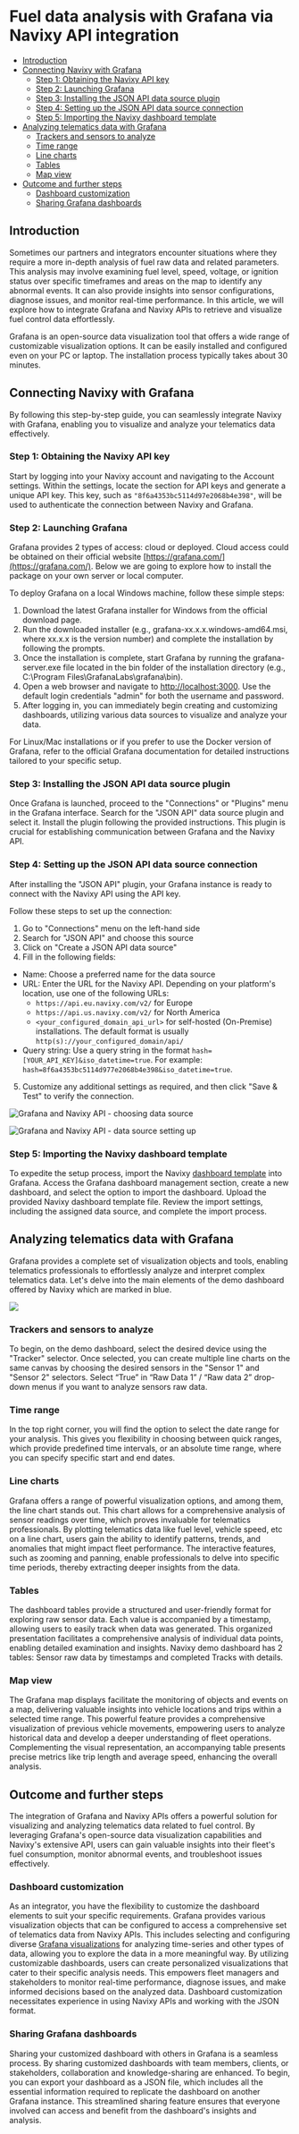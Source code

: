 # Fuel data analysis with Grafana via Navixy API integration

- [Introduction](#introduction)
- [Connecting Navixy with Grafana](#connecting-navixy-with-grafana)
  - [Step 1: Obtaining the Navixy API key](#step-1-obtaining-the-navixy-api-key)
  - [Step 2: Launching Grafana](#step-2-launching-grafana)
  - [Step 3: Installing the JSON API data source plugin](#step-3-installing-the-json-api-data-source-plugin)
  - [Step 4: Setting up the JSON API data source connection](#step-4-setting-up-the-json-api-data-source-connection)
  - [Step 5: Importing the Navixy dashboard template](#step-5-importing-the-navixy-dashboard-template)
- [Analyzing telematics data with Grafana](#analyzing-telematics-data-with-grafana)
  - [Trackers and sensors to analyze](#trackers-and-sensors-to-analyze)
  - [Time range](#time-range)
  - [Line charts](#line-charts)
  - [Tables](#tables)
  - [Map view](#map-view)
- [Outcome and further steps](#outcome-and-further-steps)
  - [Dashboard customization](#dashboard-customization)
  - [Sharing Grafana dashboards](#sharing-grafana-dashboards)

## Introduction

Sometimes our partners and integrators encounter situations where they require a more in-depth analysis of fuel raw data and related parameters. This analysis may involve examining fuel level, speed, voltage, or ignition status over specific timeframes and areas on the map to identify any abnormal events. It can also provide insights into sensor configurations, diagnose issues, and monitor real-time performance. In this article, we will explore how to integrate Grafana and Navixy APIs to retrieve and visualize fuel control data effortlessly.

Grafana is an open-source data visualization tool that offers a wide range of customizable visualization options. It can be easily installed and configured even on your PC or laptop. The installation process typically takes about 30 minutes.

## Connecting Navixy with Grafana

By following this step-by-step guide, you can seamlessly integrate Navixy with Grafana, enabling you to visualize and analyze your telematics data effectively.

### Step 1: Obtaining the Navixy API key

Start by logging into your Navixy account and navigating to the Account settings. Within the settings, locate the section for API keys and generate a unique API key. This key, such as `"8f6a4353bc5114d97e2068b4e398"`, will be used to authenticate the connection between Navixy and Grafana.

### Step 2: Launching Grafana

Grafana provides 2 types of access: cloud or deployed. Cloud access could be obtained on their official website [https://grafana.com/](https://grafana.com/). Below we are going to explore how to install the package on your own server or local computer. 

To deploy Grafana on a local Windows machine, follow these simple steps:

1. Download the latest Grafana installer for Windows from the official download page.
2. Run the downloaded installer (e.g., grafana-xx.x.x.windows-amd64.msi, where xx.x.x is the version number) and complete the installation by following the prompts.
3. Once the installation is complete, start Grafana by running the grafana-server.exe file located in the bin folder of the installation directory (e.g., C:\\Program Files\\GrafanaLabs\\grafana\\bin).
4. Open a web browser and navigate to [http://localhost:3000](http://localhost:3000/). Use the default login credentials "admin" for both the username and password.
5. After logging in, you can immediately begin creating and customizing dashboards, utilizing various data sources to visualize and analyze your data.

For Linux/Mac installations or if you prefer to use the Docker version of Grafana, refer to the official Grafana documentation for detailed instructions tailored to your specific setup.

### Step 3: Installing the JSON API data source plugin

Once Grafana is launched, proceed to the "Connections" or "Plugins" menu in the Grafana interface. Search for the "JSON API" data source plugin and select it. Install the plugin following the provided instructions. This plugin is crucial for establishing communication between Grafana and the Navixy API.

### Step 4: Setting up the JSON API data source connection

After installing the "JSON API" plugin, your Grafana instance is ready to connect with the Navixy API using the API key. 

Follow these steps to set up the connection:

1. Go to "Connections" menu on the left-hand side
2. Search for "JSON API" and choose this source
3. Click on "Create a JSON API data source"
4. Fill in the following fields:
  - Name: Choose a preferred name for the data source
  - URL: Enter the URL for the Navixy API. Depending on your platform's location, use one of the following URLs:
    - `https://api.eu.navixy.com/v2/` for Europe
    - `https://api.us.navixy.com/v2/` for North America
    - `<your_configured_domain_api_url>` for self-hosted (On-Premise) installations. The default format is usually `http(s)://your_configured_domain/api/`
  - Query string: Use a query string in the format `hash=[YOUR_API_KEY]&iso_datetime=true`. For example: `hash=8f6a4353bc5114d977e2068b4e398&iso_datetime=true`.
5. Customize any additional settings as required, and then click "Save & Test" to verify the connection.

![Grafana and Navixy API - choosing data source](attachments/image-20231017-075916.png)

![Grafana and Navixy API - data source setting up](attachments/image-20231017-080330.png)

### Step 5: Importing the Navixy dashboard template

To expedite the setup process, import the Navixy [dashboard template](https://github.com/SquareGPS/bi-intergrations/blob/main/grafana/navixy_fuel_dashboard_demo.json) into Grafana. Access the Grafana dashboard management section, create a new dashboard, and select the option to import the dashboard. Upload the provided Navixy dashboard template file. Review the import settings, including the assigned data source, and complete the import process.

## Analyzing telematics data with Grafana

Grafana provides a complete set of visualization objects and tools, enabling telematics professionals to effortlessly analyze and interpret complex telematics data. Let's delve into the main elements of the demo dashboard offered by Navixy which are marked in blue.

![](attachments/image-20231017-083157.png)

### Trackers and sensors to analyze

To begin, on the demo dashboard, select the desired device using the "Tracker" selector. Once selected, you can create multiple line charts on the same canvas by choosing the desired sensors in the "Sensor 1" and "Sensor 2" selectors. Select “True” in “Raw Data 1” / “Raw data 2” drop-down menus if you want to analyze sensors raw data.

### Time range

In the top right corner, you will find the option to select the date range for your analysis. This gives you flexibility in choosing between quick ranges, which provide predefined time intervals, or an absolute time range, where you can specify specific start and end dates.

### Line charts

Grafana offers a range of powerful visualization options, and among them, the line chart stands out. This chart allows for a comprehensive analysis of sensor readings over time, which proves invaluable for telematics professionals. By plotting telematics data like fuel level, vehicle speed, etc on a line chart, users gain the ability to identify patterns, trends, and anomalies that might impact fleet performance. The interactive features, such as zooming and panning, enable professionals to delve into specific time periods, thereby extracting deeper insights from the data.

### Tables

The dashboard tables provide a structured and user-friendly format for exploring raw sensor data. Each value is accompanied by a timestamp, allowing users to easily track when data was generated. This organized presentation facilitates a comprehensive analysis of individual data points, enabling detailed examination and insights. Navixy demo dashboard has 2 tables: Sensor raw data by timestamps and completed Tracks with details.

### Map view

The Grafana map displays facilitate the monitoring of objects and events on a map, delivering valuable insights into vehicle locations and trips within a selected time range. This powerful feature provides a comprehensive visualization of previous vehicle movements, empowering users to analyze historical data and develop a deeper understanding of fleet operations. Complementing the visual representation, an accompanying table presents precise metrics like trip length and average speed, enhancing the overall analysis.

## Outcome and further steps

The integration of Grafana and Navixy APIs offers a powerful solution for visualizing and analyzing telematics data related to fuel control. By leveraging Grafana's open-source data visualization capabilities and Navixy's extensive API, users can gain valuable insights into their fleet's fuel consumption, monitor abnormal events, and troubleshoot issues effectively.

### Dashboard customization

As an integrator, you have the flexibility to customize the dashboard elements to suit your specific requirements. Grafana provides various visualization objects that can be configured to access a comprehensive set of telematics data from Navixy APIs. This includes selecting and configuring diverse [Grafana visualizations](https://grafana.com/docs/grafana/latest/panels-visualizations/visualizations/) for analyzing time-series and other types of data, allowing you to explore the data in a more meaningful way. By utilizing customizable dashboards, users can create personalized visualizations that cater to their specific analysis needs. This empowers fleet managers and stakeholders to monitor real-time performance, diagnose issues, and make informed decisions based on the analyzed data. Dashboard customization necessitates experience in using Navixy APIs and working with the JSON format.

### Sharing Grafana dashboards

Sharing your customized dashboard with others in Grafana is a seamless process. By sharing customized dashboards with team members, clients, or stakeholders, collaboration and knowledge-sharing are enhanced. To begin, you can export your dashboard as a JSON file, which includes all the essential information required to replicate the dashboard on another Grafana instance. This streamlined sharing feature ensures that everyone involved can access and benefit from the dashboard's insights and analysis.